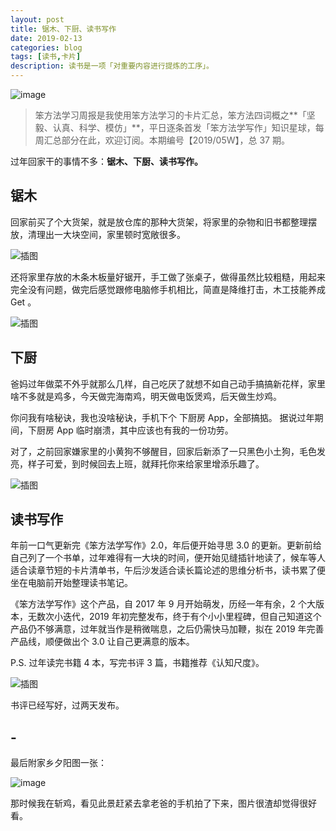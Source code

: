 ```yaml
---
layout: post
title: 锯木、下厨、读书写作 
date: 2019-02-13
categories: blog
tags: [读书,卡片]
description: 读书是一项「对重要内容进行提炼的工序」。
---
```



![image](http://upload-images.jianshu.io/upload_images/32598-4f7778f2d881e7bd?imageMogr2/auto-orient/strip%7CimageView2/2/w/1240)

> 笨方法学习周报是我使用笨方法学习的卡片汇总，笨方法四词概之**「坚毅、认真、科学、模仿」**，平日逐条首发「笨方法学写作」知识星球，每周汇总部分在此，欢迎订阅。本期编号【2019/05W】，总 37 期。

过年回家干的事情不多：**锯木、下厨、读书写作。**

## 锯木

回家前买了个大货架，就是放仓库的那种大货架，将家里的杂物和旧书都整理摆放，清理出一大块空间，家里顿时宽敞很多。

![插图](http://upload-images.jianshu.io/upload_images/32598-1c277a8933ce4cc0?imageMogr2/auto-orient/strip%7CimageView2/2/w/1240)

还将家里存放的木条木板量好锯开，手工做了张桌子，做得虽然比较粗糙，用起来完全没有问题，做完后感觉跟修电脑修手机相比，简直是降维打击，木工技能养成 Get 。

![插图](http://upload-images.jianshu.io/upload_images/32598-4d572c753a11c94d?imageMogr2/auto-orient/strip%7CimageView2/2/w/1240)

## 下厨

爸妈过年做菜不外乎就那么几样，自己吃厌了就想不如自己动手搞搞新花样，家里啥不多就是鸡多，今天做完海南鸡，明天做电饭煲鸡，后天做生炒鸡。

你问我有啥秘诀，我也没啥秘诀，手机下个 下厨房 App，全部搞掂。
据说过年期间，下厨房 App 临时崩溃，其中应该也有我的一份功劳。

对了，之前回家嫌家里的小黄狗不够醒目，回家后新添了一只黑色小土狗，毛色发亮，样子可爱，到时候回去上班，就拜托你来给家里增添乐趣了。

![插图](http://upload-images.jianshu.io/upload_images/32598-d132f31fb90ea9a0?imageMogr2/auto-orient/strip%7CimageView2/2/w/1240)


## 读书写作

年前一口气更新完《笨方法学写作》2.0，年后便开始寻思 3.0 的更新。更新前给自己列了一个书单，过年难得有一大块的时间，便开始见缝插针地读了，候车等人适合读章节短的卡片清单书，午后沙发适合读长篇论述的思维分析书，读书累了便坐在电脑前开始整理读书笔记。

《笨方法学写作》这个产品，自 2017 年 9 月开始萌发，历经一年有余，2 个大版本，无数次小迭代，2019 年初完整发布，终于有个小小里程碑，但自己知道这个产品仍不够满意，过年就当作是稍微喘息，之后仍需快马加鞭，拟在 2019 年完善产品线，顺便做出个 3.0 让自己更满意的版本。 
 
P.S. 过年读完书籍 4 本，写完书评 3 篇，书籍推荐《认知尺度》。

![插图](http://upload-images.jianshu.io/upload_images/32598-367a5f104397b25a?imageMogr2/auto-orient/strip%7CimageView2/2/w/1240)

书评已经写好，过两天发布。

## -

最后附家乡夕阳图一张：

![image](http://upload-images.jianshu.io/upload_images/32598-f450fce697df24c8?imageMogr2/auto-orient/strip%7CimageView2/2/w/1240)

那时候我在斩鸡，看见此景赶紧去拿老爸的手机拍了下来，图片很渣却觉得很好看。